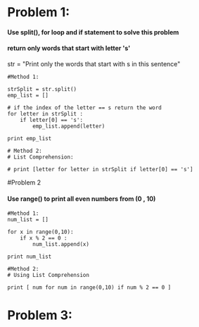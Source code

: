 # Problem 1:

#### Use split(), for loop and if statement to solve this problem 
#### return only words that start with letter 's'

str = "Print only the words that start with s in this sentence"

```
#Method 1:

strSplit = str.split()
emp_list = []

# if the index of the letter == s return the word
for letter in strSplit :
    if letter[0] == 's':
        emp_list.append(letter)

print emp_list        
```           

```
# Method 2:            
# List Comprehension:

# print [letter for letter in strSplit if letter[0] == 's']

```

#Problem 2

#### Use range() to print all even numbers from (0 , 10)
```
#Method 1:
num_list = []

for x in range(0,10):
    if x % 2 == 0 :
        num_list.append(x)

print num_list
```
```
#Method 2:
# Using List Comprehension

print [ num for num in range(0,10) if num % 2 == 0 ]
```


# Problem 3:
